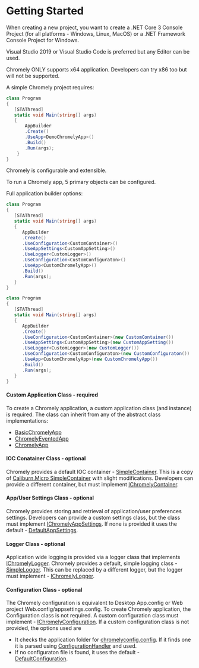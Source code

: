 
# Getting Started

When creating a new project, you want to create a .NET Core 3 Console Project (for all platforms - Windows, Linux, MacOS) or a .NET Framework Console Project for Windows. 

Visual Studio 2019 or Visual Studio Code is preferred but any Editor can be used.

Chromely ONLY supports x64 application. Developers can try x86 too but will not be supported.

A simple Chromely project requires:

````csharp
class Program
{
   [STAThread]
   static void Main(string[] args)
   {
       AppBuilder
       .Create()
       .UseApp<DemoChromelyApp>()
       .Build()
       .Run(args);
    }
}
````

Chromely is configurable and extensible. 

To run a Chromely app, 5 primary objects can be configured. 

Full application builder options:

````csharp
class Program
{
   [STAThread]
   static void Main(string[] args)
   {
      AppBuilder
      .Create()
      .UseConfiguration<CustomContainer>()
      .UseAppSettings<CustomAppSetting>()
      .UseLogger<CustomLogger>()
      .UseConfiguration<CustomConfiguraton>()
      .UseApp<CustomChromelyApp>()
      .Build()
      .Run(args);
   }
}
````

````csharp
class Program
{
   [STAThread]
   static void Main(string[] args)
   {
      AppBuilder
      .Create()
      .UseConfiguration<CustomContainer>(new CustomContainer())
      .UseAppSettings<CustomAppSetting>(new CustomAppSetting())
      .UseLogger<CustomLogger>(new CustomLogger())
      .UseConfiguration<CustomConfiguraton>(new CustomConfiguraton())
      .UseApp<CustomChromelyApp>(new CustomChromelyApp())
      .Build()
      .Run(args);
   }
}
````

#### Custom Application Class - required

To create a Chromely application, a custom application class (and instance) is required. The class can inherit from any of the abstract class implementations:
- [BasicChromelyApp](https://github.com/chromelyapps/Chromely/blob/master/src/Chromely/BasicChromelyApp.cs) 
- [ChromelyEventedApp](https://github.com/chromelyapps/Chromely/blob/master/src/Chromely/ChromelyEventedApp.cs) 
- [ChromelyApp](https://github.com/chromelyapps/Chromely/blob/master/src/Chromely.Core/ChromelyApp.cs) 


#### IOC Conatainer Class - optional

Chromely provides a default IOC container - [SimpleContainer](https://github.com/chromelyapps/Chromely/blob/master/src/Chromely.Core/Infrastructure/SimpleContainer.cs). This is a copy of [Caliburn.Micro SimpleContainer](https://caliburnmicro.com/documentation/simple-container) with slight modifications. Developers can provide a different container, but must implement [IChromelyContainer](https://github.com/chromelyapps/Chromely/blob/master/src/Chromely.Core/IChromelyContainer.cs).


#### App/User Settings Class - optional

Chromely provides storing and retrieval of application/user preferences settings.
Developers can provide a custom settings class, but the class must implement [IChromelyAppSettings](https://github.com/chromelyapps/Chromely/blob/master/src/Chromely.Core/IChromelyAppSettings.cs). If none is provided it uses the default - [DefaultAppSettings](https://github.com/chromelyapps/Chromely/blob/master/src/Chromely.Core/Defaults/DefaultAppSettings.cs).


#### Logger Class - optional

Application wide logging is provided via a logger class that implements [IChromelyLogger](https://github.com/chromelyapps/Chromely/blob/master/src/Chromely.Core/Logging/IChromelyLogger.cs). Chromely provides a default, simple logging class - [SimpleLogger](https://github.com/chromelyapps/Chromely/blob/master/src/Chromely.Core/Logging/SimpleLogger.cs). This can be replaced by a different logger, but the logger must implement - [IChromelyLogger](https://github.com/chromelyapps/Chromely/blob/master/src/Chromely.Core/Logging/IChromelyLogger.cs).



#### Configuration Class - optional

The Chromely configuration is equivalent to Desktop App.config or Web project Web.config/appsettings.config. To create Chromely application, the Configuration class is not required. A custom configuration class must implement - [IChromelyConfiguration](https://github.com/chromelyapps/Chromely/blob/master/src/Chromely.Core/Configuration/IChromelyConfiguration.cs). If a custom configuration class is not provided, the options used are

- It checks the application folder for [chromelyconfig.config](https://github.com/chromelyapps/demo-projects/blob/master/regular-chromely/CrossPlatDemo/chromelyconfig.json). If it finds one it is parsed using [ConfigurationHandler](https://github.com/chromelyapps/Chromely/blob/master/src/Chromely.Core/Configuration/ConfigurationHandler.cs) and used.
- If no configuraton file is found, it uses the default - [DefaultConfiguration](https://github.com/chromelyapps/Chromely/blob/master/src/Chromely.Core/Configuration/DefaultConfiguration.cs).
